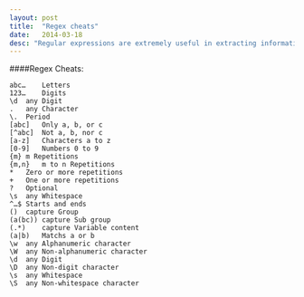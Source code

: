 ```yaml
---
layout: post
title:  "Regex cheats"
date:   2014-03-18
desc: "Regular expressions are extremely useful in extracting information from text such as code, log files, spreadsheets, or even documents. And while there is a lot of theory behind formal languages, these sets of lessons and examples will explore the more practical uses of regular expressions so that you can use them as quickly as possible"
---
```


####Regex Cheats:


	abc…	Letters
 	123…	Digits
 	\d	any Digit
 	.	any Character
 	\.	Period
 	[abc]	Only a, b, or c
 	[^abc]	Not a, b, nor c
 	[a-z]	Characters a to z
 	[0-9]	Numbers 0 to 9
 	{m}	m Repetitions
 	{m,n}	m to n Repetitions
 	*	Zero or more repetitions
 	+	One or more repetitions
 	?	Optional
 	\s	any Whitespace
 	^…$	Starts and ends
 	()	capture Group
 	(a(bc))	capture Sub group
 	(.*)	capture Variable content
 	(a|b)	Matchs a or b
 	\w	any Alphanumeric character
 	\W	any Non-alphanumeric character
 	\d	any Digit
 	\D	any Non-digit character
 	\s	any Whitespace
 	\S	any Non-whitespace character
